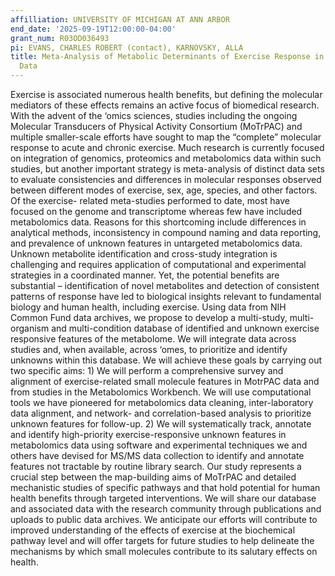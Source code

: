 ```yaml
---
affilliation: UNIVERSITY OF MICHIGAN AT ANN ARBOR
end_date: '2025-09-19T12:00:00-04:00'
grant_num: R03OD036493
pi: EVANS, CHARLES ROBERT (contact), KARNOVSKY, ALLA
title: Meta-Analysis of Metabolic Determinants of Exercise Response in Common Funds
  Data
---
```

Exercise is associated numerous health benefits, but defining the molecular mediators of these effects remains an active focus of biomedical research. With the advent of the ‘omics sciences, studies including the ongoing Molecular Transducers of Physical Activity Consortium (MoTrPAC) and multiple smaller-scale efforts have sought to map the “complete” molecular response to acute and chronic exercise. Much research is currently focused on integration of genomics, proteomics and metabolomics data within such studies, but another important strategy is meta-analysis of distinct data sets to evaluate consistencies and differences in molecular responses observed between different modes of exercise, sex, age, species, and other factors. Of the exercise- related meta-studies performed to date, most have focused on the genome and transcriptome whereas few have included metabolomics data. Reasons for this shortcoming include differences in analytical methods, inconsistency in compound naming and data reporting, and prevalence of unknown features in untargeted metabolomics data. Unknown metabolite identification and cross-study integration is challenging and requires application of computational and experimental strategies in a coordinated manner. Yet, the potential benefits are substantial – identification of novel metabolites and detection of consistent patterns of response have led to biological insights relevant to fundamental biology and human health, including exercise. Using data from NIH Common Fund data archives, we propose to develop a multi-study, multi-organism and multi-condition database of identified and unknown exercise responsive features of the metabolome. We will integrate data across studies and, when available, across ‘omes, to prioritize and identify unknowns within this database. We will achieve these goals by carrying out two specific aims: 1) We will perform a comprehensive survey and alignment of exercise-related small molecule features in MotrPAC data and from studies in the Metabolomics Workbench. We will use computational tools we have pioneered for metabolomics data cleaning, inter-laboratory data alignment, and network- and correlation-based analysis to prioritize unknown features for follow-up. 2) We will systematically track, annotate and identify high-priority exercise-responsive unknown features in metabolomics data using software and experimental techniques we and others have devised for MS/MS data collection to identify and annotate features not tractable by routine library search. Our study represents a crucial step between the map-building aims of MoTrPAC and detailed mechanistic studies of specific pathways and that hold potential for human health benefits through targeted interventions. We will share our database and associated data with the research community through publications and uploads to public data archives. We anticipate our efforts will contribute to improved understanding of the effects of exercise at the biochemical pathway level and will offer targets for future studies to help delineate the mechanisms by which small molecules contribute to its salutary effects on health.